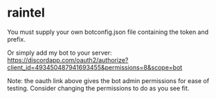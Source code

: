 # raintel

You must supply your own botconfig.json file containing the token and prefix.

Or simply add my bot to your server: https://discordapp.com/oauth2/authorize?client_id=493450487941693455&permissions=8&scope=bot

Note: the oauth link above gives the bot admin permissions for ease of testing. Consider changing the permissions to do as you see fit.